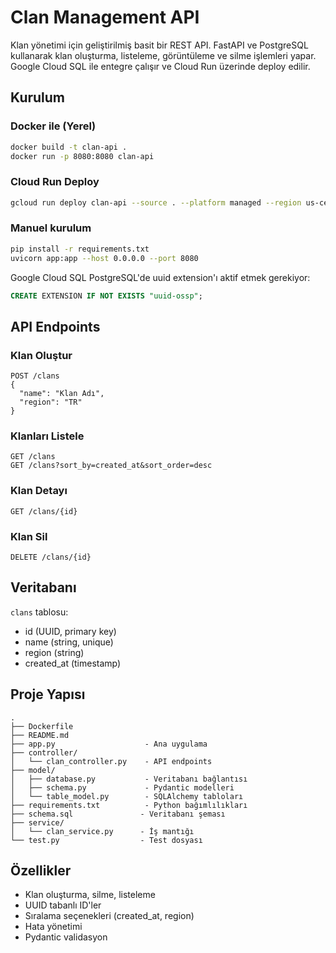 # Clan Management API

Klan yönetimi için geliştirilmiş basit bir REST API. FastAPI ve PostgreSQL kullanarak klan oluşturma, listeleme, görüntüleme ve silme işlemleri yapar. Google Cloud SQL ile entegre çalışır ve Cloud Run üzerinde deploy edilir.

## Kurulum

### Docker ile (Yerel)
```bash
docker build -t clan-api .
docker run -p 8080:8080 clan-api
```

### Cloud Run Deploy
```bash
gcloud run deploy clan-api --source . --platform managed --region us-central1
```

### Manuel kurulum
```bash
pip install -r requirements.txt
uvicorn app:app --host 0.0.0.0 --port 8080
```

Google Cloud SQL PostgreSQL'de uuid extension'ı aktif etmek gerekiyor:
```sql
CREATE EXTENSION IF NOT EXISTS "uuid-ossp";
```

## API Endpoints

### Klan Oluştur
```
POST /clans
{
  "name": "Klan Adı",
  "region": "TR"
}
```

### Klanları Listele
```
GET /clans
GET /clans?sort_by=created_at&sort_order=desc
```

### Klan Detayı
```
GET /clans/{id}
```

### Klan Sil
```
DELETE /clans/{id}
```

## Veritabanı

`clans` tablosu:
- id (UUID, primary key)
- name (string, unique)
- region (string)
- created_at (timestamp)

## Proje Yapısı

```
.
├── Dockerfile
├── README.md
├── app.py                    - Ana uygulama
├── controller/
│   └── clan_controller.py    - API endpoints
├── model/
│   ├── database.py           - Veritabanı bağlantısı
│   ├── schema.py             - Pydantic modelleri
│   └── table_model.py        - SQLAlchemy tabloları
├── requirements.txt          - Python bağımlılıkları
├── schema.sql               - Veritabanı şeması
├── service/
│   └── clan_service.py      - İş mantığı
└── test.py                  - Test dosyası
```

## Özellikler

- Klan oluşturma, silme, listeleme
- UUID tabanlı ID'ler
- Sıralama seçenekleri (created_at, region)
- Hata yönetimi
- Pydantic validasyon